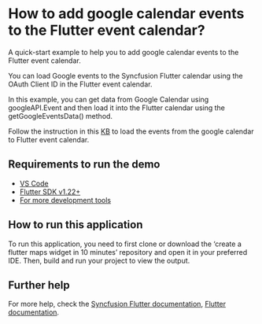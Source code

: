 # How to add google calendar events to the Flutter event calendar?

A quick-start example to help you to add google calendar events to the Flutter event calendar.

You can load Google events to the Syncfusion Flutter calendar using the OAuth Client ID in the Flutter event calendar. 

In this example, you can get data from Google Calendar using googleAPI.Event and then load it into the Flutter calendar using the getGoogleEventsData() method.

Follow the instruction in this [KB](https://www.syncfusion.com/kb/12116/how-to-add-google-calendar-events-to-the-flutter-event-calendar-sfcalendar) to load the events from the google calendar to Flutter event calendar.

## Requirements to run the demo
* [VS Code](https://code.visualstudio.com/download)
* [Flutter SDK v1.22+](https://flutter.dev/docs/development/tools/sdk/overview)
* [For more development tools](https://flutter.dev/docs/development/tools/devtools/overview)

## How to run this application
To run this application, you need to first clone or download the ‘create a flutter maps widget in 10 minutes’ repository and open it in your preferred IDE. Then, build and run your project to view the output.

## Further help
For more help, check the [Syncfusion Flutter documentation](https://help.syncfusion.com/flutter/introduction/overview),
 [Flutter documentation](https://flutter.dev/docs/get-started/install).